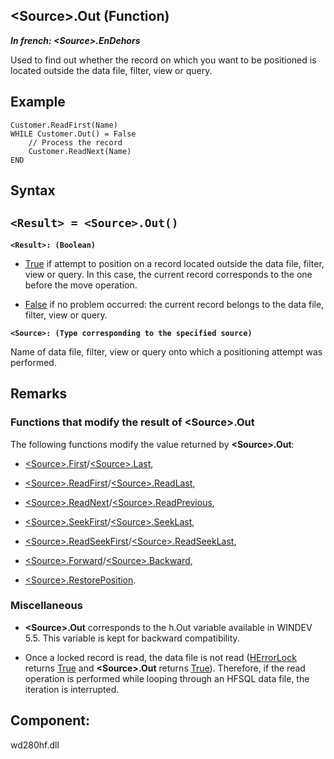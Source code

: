 


## &lt;Source&gt;.Out (Function)

***In french: &lt;Source&gt;.EnDehors***



<a name="XUse"></a>
<a name="Use"></a>
<a name="description"></a>
Used to find out whether the record on which you want to be positioned is located outside the data file, filter, view or query.


<a name="Example1"></a>
<a name="sample_code"></a>

## Example


```wl
Customer.ReadFirst(Name)
WHILE Customer.Out() = False
	// Process the record
	Customer.ReadNext(Name)
END
```

<a name="XSYNTAX"></a>
<a name="SYNTAX1"></a>

## Syntax

`<Result> = <Source>.Out()`
---

**`<Result>: (Boolean)`**



- <u><u><u><u>True</u></u></u></u> if attempt to position on a record located outside the data file, filter, view or query. In this case, the current record corresponds to the one before the move operation.

- <u><u><u><u>False</u></u></u></u> if no problem occurred: the current record belongs to the data file, filter, view or query.




**`<Source>: (Type corresponding to the specified source)`**

 
Name of data file, filter, view or query onto which a positioning attempt was performed. 



<a name="NOTE0"></a>
<a name="NOTE0_1"></a>

## Remarks


### Functions that modify the result of &lt;Source&gt;.Out
<a name="functions_that_modify_the_result_docparampagetitleshort_ELTPARAGRAPHE000227"></a>

The following functions modify the value returned by **&lt;Source&gt;.Out**:

- [&lt;Source&gt;.First](../WDLang4/1000025048.md)/[&lt;Source&gt;.Last](../WDLang4/1000024217.md),

- [&lt;Source&gt;.ReadFirst](../WDLang4/1000025022.md)/[&lt;Source&gt;.ReadLast](../WDLang4/1000025020.md),

- [&lt;Source&gt;.ReadNext](../WDLang4/1000025035.md)/[&lt;Source&gt;.ReadPrevious](../WDLang4/1000025021.md),

- [&lt;Source&gt;.SeekFirst](../WDLang4/1000025055.md)/[&lt;Source&gt;.SeekLast](../WDLang4/1000025054.md),

- [&lt;Source&gt;.ReadSeekFirst](../WDLang4/1000025034.md)/[&lt;Source&gt;.ReadSeekLast](../WDLang4/1000025024.md),

- [&lt;Source&gt;.Forward](../WDLang4/1000024195.md)/[&lt;Source&gt;.Backward](../WDLang4/1000025056.md),

- [&lt;Source&gt;.RestorePosition](../WDLang4/1000025061.md).



<a name="NOTE0_2"></a>


### Miscellaneous
<a name="miscellaneous_ELTPARAGRAPHE000306"></a>

- **&lt;Source&gt;.Out** corresponds to the h.Out variable available in WINDEV 5.5. This variable is kept for backward compatibility.

- Once a locked record is read, the data file is not read ([HErrorLock](../WDLang4/3044099.md) returns <u><u><u><u>True</u></u></u></u> and **&lt;Source&gt;.Out** returns <u><u><u><u>True</u></u></u></u>).
	Therefore, if the read operation is performed while looping through an HFSQL data file, the iteration is interrupted.




<a name="XComponent"></a>

## Component:
wd280hf.dll

